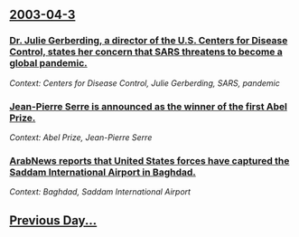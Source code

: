 ## [2003-04-3](/news/2003/04/3/index.md)

### [ Dr. Julie Gerberding, a director of the U.S. Centers for Disease Control, states her concern that SARS threatens to become a global pandemic.](/news/2003/04/3/dr-julie-gerberding-a-director-of-the-u-s-centers-for-disease-control-states-her-concern-that-sars-threatens-to-become-a-global-pandemi.md)
_Context: Centers for Disease Control, Julie Gerberding, SARS, pandemic_

### [ Jean-Pierre Serre is announced as the winner of the first Abel Prize.](/news/2003/04/3/jean-pierre-serre-is-announced-as-the-winner-of-the-first-abel-prize.md)
_Context: Abel Prize, Jean-Pierre Serre_

### [ ArabNews reports that United States forces have captured the Saddam International Airport in Baghdad.](/news/2003/04/3/arabnews-reports-that-united-states-forces-have-captured-the-saddam-international-airport-in-baghdad.md)
_Context: Baghdad, Saddam International Airport_

## [Previous Day...](/news/2003/04/2/index.md)

